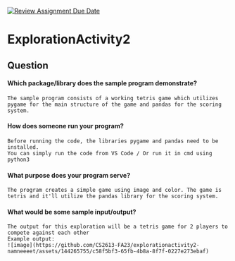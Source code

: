 [![Review Assignment Due Date](https://classroom.github.com/assets/deadline-readme-button-24ddc0f5d75046c5622901739e7c5dd533143b0c8e959d652212380cedb1ea36.svg)](https://classroom.github.com/a/kCrKdl4V)
# ExplorationActivity2
 
## Question
#### Which package/library does the sample program demonstrate?
 
    The sample program consists of a working tetris game which utilizes pygame for the main structure of the game and pandas for the scoring system.
 
#### How does someone run your program?
 
    Before running the code, the libraries pygame and pandas need to be installed.
    You can simply run the code from VS Code / Or run it in cmd using python3
 
#### What purpose does your program serve?
 
    The program creates a simple game using image and color. The game is tetris and it'll utilize the pandas library for the scoring system.
 
#### What would be some sample input/output?
    The output for this exploration will be a tetris game for 2 players to compete against each other
    Example output:
    ![image](https://github.com/CS2613-FA23/explorationactivity2-namneeeet/assets/144265755/c58f5bf3-65fb-4b8a-8f7f-0227e273ebaf)
